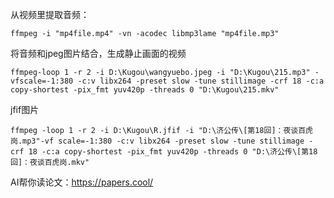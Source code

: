 从视频里提取音频：
```
ffmpeg -i "mp4file.mp4" -vn -acodec libmp3lame "mp4file.mp3"
```

将音频和jpeg图片结合，生成静止画面的视频
```
ffmpeg-loop 1 -r 2 -i D:\Kugou\wangyuebo.jpeg -i "D:\Kugou\215.mp3" -vfscale=-1:380 -c:v libx264 -preset slow -tune stillimage -crf 18 -c:a copy-shortest -pix_fmt yuv420p -threads 0 "D:\Kugou\215.mkv"
```
jfif图片
```
ffmpeg -loop 1 -r 2 -i D:\Kugou\R.jfif -i "D:\济公传\[第18回]：夜谈百虎岗.mp3"-vf scale=-1:380 -c:v libx264 -preset slow -tune stillimage -crf 18 -c:a copy-shortest -pix_fmt yuv420p -threads 0 "D:\济公传\[第18回]：夜谈百虎岗.mkv"
```

AI帮你读论文：https://papers.cool/